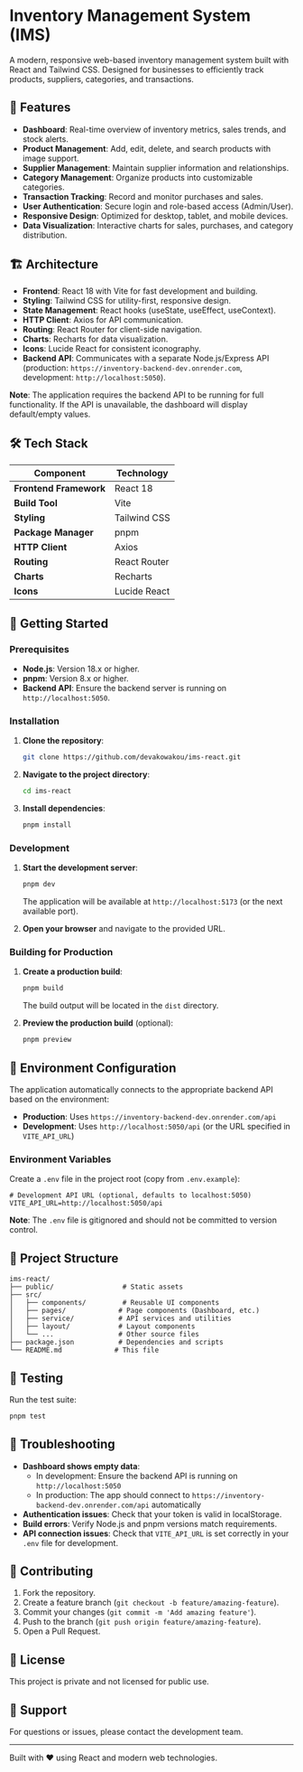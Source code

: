 # Inventory Management System (IMS)

A modern, responsive web-based inventory management system built with React and Tailwind CSS. Designed for businesses to efficiently track products, suppliers, categories, and transactions.

## 🌟 Features

- **Dashboard**: Real-time overview of inventory metrics, sales trends, and stock alerts.
- **Product Management**: Add, edit, delete, and search products with image support.
- **Supplier Management**: Maintain supplier information and relationships.
- **Category Management**: Organize products into customizable categories.
- **Transaction Tracking**: Record and monitor purchases and sales.
- **User Authentication**: Secure login and role-based access (Admin/User).
- **Responsive Design**: Optimized for desktop, tablet, and mobile devices.
- **Data Visualization**: Interactive charts for sales, purchases, and category distribution.

## 🏗️ Architecture

- **Frontend**: React 18 with Vite for fast development and building.
- **Styling**: Tailwind CSS for utility-first, responsive design.
- **State Management**: React hooks (useState, useEffect, useContext).
- **HTTP Client**: Axios for API communication.
- **Routing**: React Router for client-side navigation.
- **Charts**: Recharts for data visualization.
- **Icons**: Lucide React for consistent iconography.
- **Backend API**: Communicates with a separate Node.js/Express API (production: `https://inventory-backend-dev.onrender.com`, development: `http://localhost:5050`).

**Note**: The application requires the backend API to be running for full functionality. If the API is unavailable, the dashboard will display default/empty values.

## 🛠️ Tech Stack

| Component | Technology |
|-----------|------------|
| **Frontend Framework** | React 18 |
| **Build Tool** | Vite |
| **Styling** | Tailwind CSS |
| **Package Manager** | pnpm |
| **HTTP Client** | Axios |
| **Routing** | React Router |
| **Charts** | Recharts |
| **Icons** | Lucide React |

## 🚀 Getting Started

### Prerequisites

- **Node.js**: Version 18.x or higher.
- **pnpm**: Version 8.x or higher.
- **Backend API**: Ensure the backend server is running on `http://localhost:5050`.

### Installation

1. **Clone the repository**:
   ```bash
   git clone https://github.com/devakowakou/ims-react.git
   ```

2. **Navigate to the project directory**:
   ```bash
   cd ims-react
   ```

3. **Install dependencies**:
   ```bash
   pnpm install
   ```

### Development

1. **Start the development server**:
   ```bash
   pnpm dev
   ```
   The application will be available at `http://localhost:5173` (or the next available port).

2. **Open your browser** and navigate to the provided URL.

### Building for Production

1. **Create a production build**:
   ```bash
   pnpm build
   ```
   The build output will be located in the `dist` directory.

2. **Preview the production build** (optional):
   ```bash
   pnpm preview
   ```

## 🔧 Environment Configuration

The application automatically connects to the appropriate backend API based on the environment:

- **Production**: Uses `https://inventory-backend-dev.onrender.com/api`
- **Development**: Uses `http://localhost:5050/api` (or the URL specified in `VITE_API_URL`)

### Environment Variables

Create a `.env` file in the project root (copy from `.env.example`):

```env
# Development API URL (optional, defaults to localhost:5050)
VITE_API_URL=http://localhost:5050/api
```

**Note**: The `.env` file is gitignored and should not be committed to version control.

## 📁 Project Structure

```
ims-react/
├── public/                 # Static assets
├── src/
│   ├── components/         # Reusable UI components
│   ├── pages/             # Page components (Dashboard, etc.)
│   ├── service/           # API services and utilities
│   ├── layout/            # Layout components
│   └── ...                # Other source files
├── package.json           # Dependencies and scripts
└── README.md             # This file
```

## 🧪 Testing

Run the test suite:
```bash
pnpm test
```

## 🚨 Troubleshooting

- **Dashboard shows empty data**: 
  - In development: Ensure the backend API is running on `http://localhost:5050`
  - In production: The app should connect to `https://inventory-backend-dev.onrender.com/api` automatically
- **Authentication issues**: Check that your token is valid in localStorage.
- **Build errors**: Verify Node.js and pnpm versions match requirements.
- **API connection issues**: Check that `VITE_API_URL` is set correctly in your `.env` file for development.

## 🤝 Contributing

1. Fork the repository.
2. Create a feature branch (`git checkout -b feature/amazing-feature`).
3. Commit your changes (`git commit -m 'Add amazing feature'`).
4. Push to the branch (`git push origin feature/amazing-feature`).
5. Open a Pull Request.

## 📄 License

This project is private and not licensed for public use.

## 👥 Support

For questions or issues, please contact the development team.

---

Built with ❤️ using React and modern web technologies.
